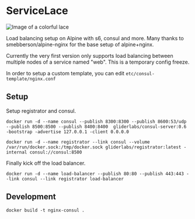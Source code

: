 # ServiceLace

![Image of a colorful lace](http://i.imgur.com/xGKB6lT.png?raw=true )

Load balancing setup on Alpine with s6, consul and more. Many thanks to smebberson/alpine-nginx for the base setup of alpine+nginx.

Currently the very first version only supports load balancing between multiple nodes of a service named "web". This is a temporary config freeze. 

In order to setup a custom template, you can edit `etc/consul-template/nginx.conf`

## Setup
Setup registrator and consul.

```
docker run -d --name consul --publish 8300:8300 --publish 8600:53/udp --publish 8500:8500 --publish 8400:8400  gliderlabs/consul-server:0.6 -bootstrap -advertise 127.0.0.1 -client 0.0.0.0
```

```
docker run -d --name registrator --link consul --volume /var/run/docker.sock:/tmp/docker.sock gliderlabs/registrator:latest -internal consul://consul:8500

```

Finally kick off the load balancer.
```
docker run -d --name load-balancer --publish 80:80 --publish 443:443 --link consul --link registrator load-balancer
```

## Development

```
docker build -t nginx-consul .
```

